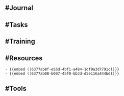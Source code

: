 ## #Journal
## #Tasks
## #Training
## #Resources
	- {{embed ((6377ab8f-e56d-4bf1-a484-1df9a3d7791c))}}
	- {{embed ((6377ab08-b007-4bf0-bb3d-d5e116a444bd))}}
## #Tools